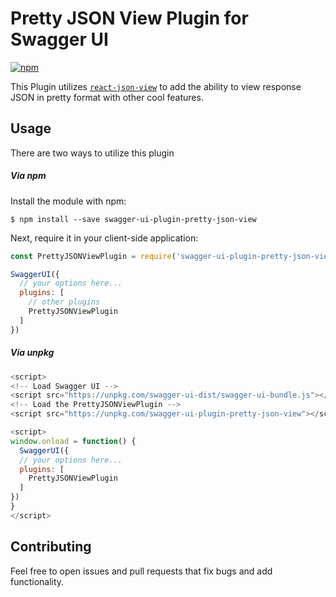 # Pretty JSON View Plugin for Swagger UI 
[![npm](https://img.shields.io/npm/v/swagger-ui-plugin-pretty-json-view?color=green&style=for-the-badge)](https://www.npmjs.com/package/swagger-ui-plugin-pretty-json-view/)

This Plugin utilizes [`react-json-view`](https://github.com/mac-s-g/react-json-view) to add the ability to view response JSON in pretty format with other cool features.

## Usage
There are two ways to utilize this plugin

##### Via npm
Install the module with npm:

```shell script
$ npm install --save swagger-ui-plugin-pretty-json-view
```
Next, require it in your client-side application:

```js
const PrettyJSONViewPlugin = require('swagger-ui-plugin-pretty-json-view');

SwaggerUI({
  // your options here...
  plugins: [
    // other plugins
    PrettyJSONViewPlugin
  ]
})  
```

##### Via unpkg
```js
<script>
<!-- Load Swagger UI -->
<script src="https://unpkg.com/swagger-ui-dist/swagger-ui-bundle.js"></script> 
<!-- Load the PrettyJSONViewPlugin -->
<script src="https://unpkg.com/swagger-ui-plugin-pretty-json-view"></script>

<script>
window.onload = function() {
  SwaggerUI({
  // your options here...
  plugins: [
    PrettyJSONViewPlugin
  ]
})
}
</script>
```


## Contributing
Feel free to open issues and pull requests that fix bugs and add functionality.
